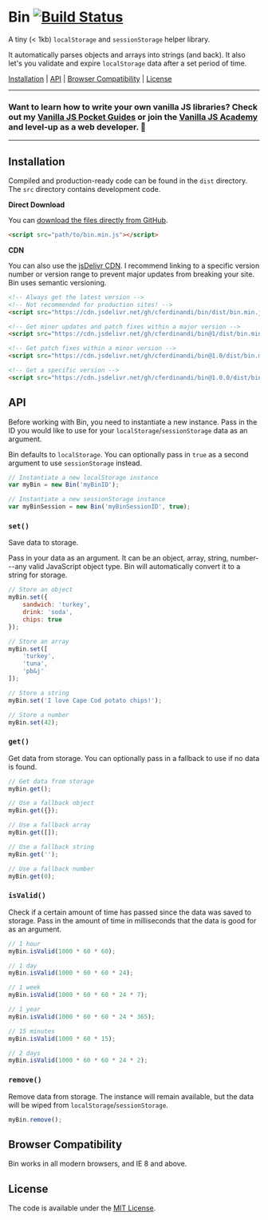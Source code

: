 # Bin [![Build Status](https://travis-ci.org/cferdinandi/bin.svg)](https://travis-ci.org/cferdinandi/bin)
A tiny (< 1kb) `localStorage` and `sessionStorage` helper library.

It automatically parses objects and arrays into strings (and back). It also let's you validate and expire `localStorage` data after a set period of time.

[Installation](#installation) | [API](#api) | [Browser Compatibility](#browser-compatibility) | [License](#license)

<hr>

### Want to learn how to write your own vanilla JS libraries? Check out my [Vanilla JS Pocket Guides](https://vanillajsguides.com/) or join the [Vanilla JS Academy](https://vanillajsacademy.com) and level-up as a web developer. 🚀

<hr>


## Installation

Compiled and production-ready code can be found in the `dist` directory. The `src` directory contains development code.

**Direct Download**

You can [download the files directly from GitHub](https://github.com/cferdinandi/bin/archive/master.zip).

```html
<script src="path/to/bin.min.js"></script>
```

**CDN**

You can also use the [jsDelivr CDN](https://cdn.jsdelivr.net/gh/cferdinandi/bin/dist/). I recommend linking to a specific version number or version range to prevent major updates from breaking your site. Bin uses semantic versioning.

```html
<!-- Always get the latest version -->
<!-- Not recommended for production sites! -->
<script src="https://cdn.jsdelivr.net/gh/cferdinandi/bin/dist/bin.min.js"></script>

<!-- Get minor updates and patch fixes within a major version -->
<script src="https://cdn.jsdelivr.net/gh/cferdinandi/bin@1/dist/bin.min.js"></script>

<!-- Get patch fixes within a minor version -->
<script src="https://cdn.jsdelivr.net/gh/cferdinandi/bin@1.0/dist/bin.min.js"></script>

<!-- Get a specific version -->
<script src="https://cdn.jsdelivr.net/gh/cferdinandi/bin@1.0.0/dist/bin.min.js"></script>
```



## API

Before working with Bin, you need to instantiate a new instance. Pass in the ID you would like to use for your `localStorage`/`sessionStorage` data as an argument.

Bin defaults to `localStorage`. You can optionally pass in `true` as a second argument to use `sessionStorage` instead.

```js
// Instantiate a new localStorage instance
var myBin = new Bin('myBinID');

// Instantiate a new sessionStorage instance
var myBinSession = new Bin('myBinSessionID', true);
```

### `set()`

Save data to storage.

Pass in your data as an argument. It can be an object, array, string, number---any valid JavaScript object type. Bin will automatically convert it to a string for storage.

```js
// Store an object
myBin.set({
	sandwich: 'turkey',
	drink: 'soda',
	chips: true
});

// Store an array
myBin.set([
	'turkey',
	'tuna',
	'pb&j'
]);

// Store a string
myBin.set('I love Cape Cod potato chips!');

// Store a number
myBin.set(42);
```

### `get()`

Get data from storage. You can optionally pass in a fallback to use if no data is found.

```js
// Get data from storage
myBin.get();

// Use a fallback object
myBin.get({});

// Use a fallback array
myBin.get([]);

// Use a fallback string
myBin.get('');

// Use a fallback number
myBin.get(0);
```

### `isValid()`

Check if a certain amount of time has passed since the data was saved to storage. Pass in the amount of time in milliseconds that the data is good for as an argument.

```js
// 1 hour
myBin.isValid(1000 * 60 * 60);

// 1 day
myBin.isValid(1000 * 60 * 60 * 24);

// 1 week
myBin.isValid(1000 * 60 * 60 * 24 * 7);

// 1 year
myBin.isValid(1000 * 60 * 60 * 24 * 365);

// 15 minutes
myBin.isValid(1000 * 60 * 15);

// 2 days
myBin.isValid(1000 * 60 * 60 * 24 * 2);
```

### `remove()`

Remove data from storage. The instance will remain available, but the data will be wiped from `localStorage`/`sessionStorage`.

```js
myBin.remove();
```



## Browser Compatibility

Bin works in all modern browsers, and IE 8 and above.



## License

The code is available under the [MIT License](LICENSE.md).